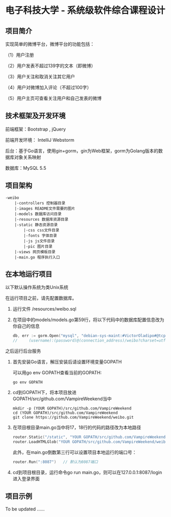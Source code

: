 # 电子科技大学 - 系统级软件综合课程设计

## 项目简介

实现简单的微博平台，微博平台的功能包括：

（1）用户注册

（2）用户发表不超过139字的文本（即微博）

（3）用户关注和取消关注其它用户

（4）用户对微博加入评论（不超过100字）

（5）用户主页可查看关注用户和自己发表的微博

## 技术框架及开发环境

前端框架：Bootstrap , jQuery 

前端开发环境： IntelliJ Webstorm

后台：基于Go语言，使用gin+gorm，gin为Web框架，gorm为Golang版本的数据库对象关系映射

数据库：MySQL 5.5

## 项目架构

```
-weibo
    |-controllers 控制器目录
    |-images README文件需要的图片
    |-models 数据库访问目录
    |-resources 数据库资源目录
    |-static 静态资源目录
        |-css css文件目录
        |-fonts 字体目录
        |-js js文件目录
        |-pic 图片目录
    |-views 网页模板目录
    |-main.go 程序执行入口
```

## 在本地运行项目

以下默认操作系统为类Unix系统

在运行项目之前，请先配置数据库。

1. 运行文件 /resources/weibo.sql

2. 在项目中的models/models.go第59行，将以下代码中的数据库配置信息改为你自己的信息

   ```go
   db, err := gorm.Open("mysql", "debian-sys-maint:#VictorOladipo#@tcp(127.0.0.1:3306)/weibo?charset=utf8&parseTime=True&loc=Local")
   //     (username):(password)@(connection_address)/weibo?charset=utf8&parseTime=True&loc=Local")
   ```

   

之后运行后台服务

1. 首先安装Go语言，解压安装后请设置环境变量GOPATH

    可以用go env GOPATH查看当前的GOPATH:

    ```shell
    go env GOPATH
    ```

2. cd到GOPATH下，将本项目放进GOPATH/src/github.com/VampireWeekend当中

    ```shell
    mkdir -p (YOUR GOPATH)/src/github.com/VampireWeekend
    cd (YOUR GOPATH)/src/github.com/VampireWeekend
    git clone https://github.com/VampireWeekend/weibo.git
    ```

3. 在项目根目录main.go当中将17，18行的代码的路径改为本地路径

    ```Go
    router.Static("/static", "YOUR GOPATH/src/github.com/VampireWeekend/weibo/static")
    router.LoadHTMLGlob("YOUR GOPATH/src/github.com/VampireWeekend/weibo/views/**/*")
    ```

    此外，在main.go倒数第三行可以设置项目本地运行的端口号：

    ```go
    router.Run(":8087")   // 默认为8087端口
    ```

4. cd到项目根目录，运行命令go run main.go，则可以在127.0.0.1:8087/login进入登录界面

## 项目示例

To be updated ......



